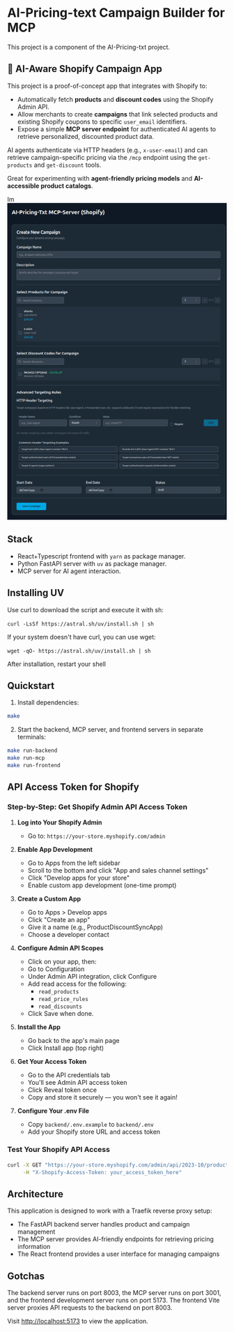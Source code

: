 # AI-Pricing-text Campaign Builder for MCP

This project is a component of the AI-Pricing-txt project.

## 🛒 AI-Aware Shopify Campaign App

This project is a proof-of-concept app that integrates with Shopify to:

* Automatically fetch **products** and **discount codes** using the Shopify Admin API.
* Allow merchants to create **campaigns** that link selected products and existing Shopify coupons to specific `user_email` identifiers.
* Expose a simple **MCP server endpoint** for authenticated AI agents to retrieve personalized, discounted product data.

AI agents authenticate via HTTP headers (e.g., `x-user-email`) and can retrieve campaign-specific pricing via the `/mcp` endpoint using the `get-products` and `get-discount` tools.

Great for experimenting with **agent-friendly pricing models** and **AI-accessible product catalogs**.

Im![User interface](assets/ai-pricing-txt-mcp-server.png)

## Stack

- React+Typescript frontend with `yarn` as package manager.
- Python FastAPI server with `uv` as package manager.
- MCP server for AI agent interaction.

## Installing UV
Use curl to download the script and execute it with sh:

```curl -LsSf https://astral.sh/uv/install.sh | sh```

If your system doesn't have curl, you can use wget:

```wget -qO- https://astral.sh/uv/install.sh | sh```

After installation, restart your shell

## Quickstart

1. Install dependencies:

```bash
make
```

2. Start the backend, MCP server, and frontend servers in separate terminals:

```bash
make run-backend
make run-mcp
make run-frontend
```

## API Access Token for Shopify 

### Step-by-Step: Get Shopify Admin API Access Token

1. **Log into Your Shopify Admin**
   - Go to: `https://your-store.myshopify.com/admin`

2. **Enable App Development**
   - Go to Apps from the left sidebar
   - Scroll to the bottom and click "App and sales channel settings"
   - Click "Develop apps for your store"
   - Enable custom app development (one-time prompt)

3. **Create a Custom App**
   - Go to Apps > Develop apps
   - Click "Create an app"
   - Give it a name (e.g., ProductDiscountSyncApp)
   - Choose a developer contact

4. **Configure Admin API Scopes**
   - Click on your app, then:
   - Go to Configuration
   - Under Admin API integration, click Configure
   - Add read access for the following:
     - `read_products`
     - `read_price_rules`
     - `read_discounts`
   - Click Save when done.

5. **Install the App**
   - Go back to the app's main page
   - Click Install app (top right)

6. **Get Your Access Token**
   - Go to the API credentials tab
   - You'll see Admin API access token
   - Click Reveal token once
   - Copy and store it securely — you won't see it again!

7. **Configure Your .env File**
   - Copy `backend/.env.example` to `backend/.env`
   - Add your Shopify store URL and access token

### Test Your Shopify API Access

```bash
curl -X GET "https://your-store.myshopify.com/admin/api/2023-10/products.json" \
     -H "X-Shopify-Access-Token: your_access_token_here"
```

## Architecture

This application is designed to work with a Traefik reverse proxy setup:

- The FastAPI backend server handles product and campaign management
- The MCP server provides AI-friendly endpoints for retrieving pricing information
- The React frontend provides a user interface for managing campaigns

## Gotchas

The backend server runs on port 8003, the MCP server runs on port 3001, and the frontend development server runs on port 5173. The frontend Vite server proxies API requests to the backend on port 8003.

Visit <http://localhost:5173> to view the application.
